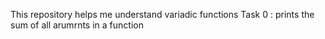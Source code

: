 This repository helps me understand variadic functions
Task 0 : prints the sum of all arumrnts in a function

